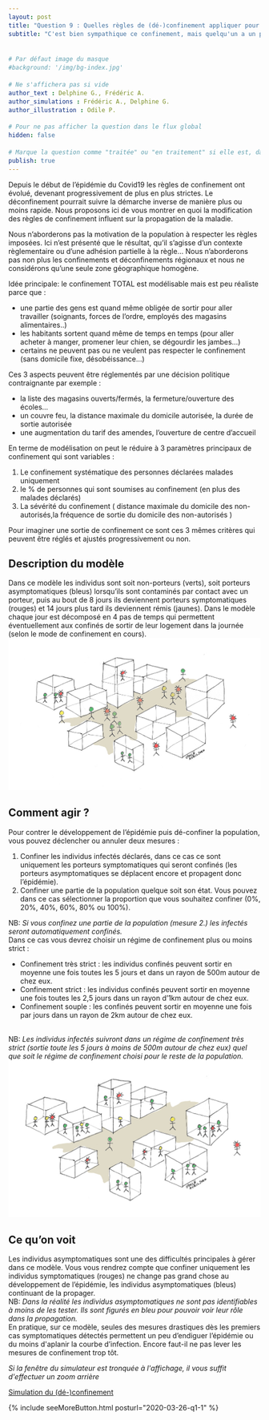 ```yaml
---
layout: post
title: "Question 9 : Quelles règles de (dé-)confinement appliquer pour gérer le développement de l’épidémie?"
subtitle: "C'est bien sympathique ce confinement, mais quelqu'un a un plan pour en sortir ?"


# Par défaut image du masque
#background: '/img/bg-index.jpg'

# Ne s'affichera pas si vide
author_text : Delphine G., Frédéric A.
author_simulations : Frédéric A., Delphine G.
author_illustration : Odile P.

# Pour ne pas afficher la question dans le flux global
hidden: false

# Marque la question comme "traitée" ou "en traitement" si elle est, dans cette ordre, publiée ou non
publish: true
---
```


Depuis le début de l’épidémie du Covid19 les règles de confinement ont évolué, devenant progressivement de plus en plus strictes. Le déconfinement pourrait suivre la démarche inverse de manière plus ou moins rapide. Nous proposons ici de vous montrer en quoi la modification des règles de confinement influent sur la propagation de la maladie. 

Nous n’aborderons pas la motivation de la population à respecter les règles imposées. Ici n’est présenté que le résultat, qu’il s’agisse d’un contexte règlementaire ou d’une adhésion partielle à la règle… Nous n’aborderons pas non plus les confinements et déconfinements régionaux et nous ne considérons qu’une seule zone géographique homogène.

Idée principale: le confinement TOTAL est modélisable mais est peu réaliste parce que :
<ul>
<li>une partie des gens est quand même obligée de sortir pour aller travailler (soignants, forces de l’ordre, employés des magasins alimentaires..)</li>
<li>les habitants sortent quand même de temps en temps (pour aller acheter à manger, promener leur chien, se dégourdir les jambes…)</li>
<li>certains ne peuvent pas ou ne veulent pas respecter le confinement (sans domicile fixe, désobéissance…)</li>   
</ul>
Ces 3 aspects peuvent être réglementés par une décision politique contraignante par exemple :
<ul>
  <li>la liste des magasins ouverts/fermés, la fermeture/ouverture des écoles...</li>
  <li>un couvre feu, la distance maximale du domicile autorisée, la durée de sortie autorisée</li>
  <li>une augmentation du tarif des amendes, l’ouverture de centre d’accueil</li>
</ul>
En terme de modélisation on peut le réduire à 3 paramètres principaux de confinement qui sont variables :
<ol>
  <li>Le confinement systématique des personnes déclarées malades uniquement</li>
  <li>le % de personnes qui sont soumises au confinement (en plus des malades déclarés)</li>
<li>La sévérité du confinement ( distance maximale du domicile des non-autorisés,la fréquence de sortie du domicile des non-autorisés )</li>
</ol>
Pour imaginer une sortie de confinement ce sont ces 3 mêmes critères qui peuvent être réglés et ajustés progressivement ou non.

<h2>Description du modèle</h2>
Dans ce modèle les individus sont soit non-porteurs (verts), soit porteurs asymptomatiques (bleus) lorsqu’ils sont contaminés par contact avec un porteur, puis au bout de 8 jours ils deviennent porteurs symptomatiques (rouges) et 14 jours plus tard ils deviennent rémis (jaunes).
Dans le modèle chaque jour est décomposé en 4 pas de temps qui permettent éventuellement aux confinés de sortir de leur logement dans la journée (selon le mode de confinement en cours). 

<img src="/img/posts/Q9_1.jpg" class="full-size">

<h2>Comment agir ?</h2>
Pour contrer le développement de l’épidémie puis  dé-confiner la population, vous pouvez déclencher ou annuler deux mesures :
<ol>
<li>Confiner les individus infectés déclarés, dans ce cas ce sont uniquement les porteurs symptomatiques qui seront confinés (les porteurs asymptomatiques se déplacent encore et propagent donc l’épidémie).</li>
<li>Confiner une partie de la population quelque soit son état. Vous pouvez dans ce cas sélectionner la proportion que vous souhaitez confiner (0%, 20%, 40%, 60%, 80% ou 100%).</li>
  </ol>
  NB: <i>Si vous confinez une partie de la population (<i>mesure 2.</i>) les infectés seront automatiquement confinés.</i> 
<br>Dans ce cas vous devrez choisir un régime de confinement plus ou moins strict :
<ul>
  <li>Confinement très strict : les individus confinés peuvent sortir en moyenne une fois toutes les 5 jours  et dans un rayon de 500m autour de chez eux.</li>
<li>Confinement strict : les individus confinés peuvent sortir en moyenne une fois toutes les 2,5 jours dans un rayon d’1km autour de chez eux.</li>
<li>Confinement souple : les confinés peuvent sortir en moyenne une fois par jours  dans un rayon de 2km autour de chez eux.</li>
  </ul>
<br>NB: <i>Les individus infectés suivront dans un régime de confinement très strict (sortie toute les 5 jours à moins de 500m autour de chez eux) quel que soit le régime de confinement choisi pour le reste de la population.</i>

<img src="/img/posts/Q9_2.jpg" class="full-size">

<h2>Ce qu’on voit</h2>
Les individus asymptomatiques sont une des difficultés principales à gérer dans ce modèle. Vous vous rendrez compte que confiner uniquement les individus symptomatiques (rouges) ne change pas grand chose au développement de l’épidémie, les individus asymptomatiques (bleus) continuant de la propager.
<br>NB: <i>Dans la réalité les individus asymptomatiques ne sont pas identifiables à moins de les tester. Ils sont figurés en bleu pour pouvoir voir leur rôle dans la propagation.</i>
<br>En pratique, sur ce modèle, seules des mesures drastiques dès les premiers cas symptomatiques détectés permettent un peu d’endiguer l’épidémie ou du moins d'aplanir la courbe d’infection. Encore faut-il ne pas lever les mesures de confinement trop tôt.

*Si la fenêtre du simulateur est tronquée à l'affichage, il vous suffit d'effectuer un zoom arrière*

<a href="#" class="btn btn-primary" 
onclick="loadIframeSimulator(9, this); return false;">Simulation du (dé-)confinement</a>
<div class="iframeContainer"></div>


{% include seeMoreButton.html posturl="2020-03-26-q1-1" %}
